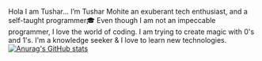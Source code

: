 Hola I am Tushar...
I’m Tushar Mohite an exuberant tech enthusiast, and a self-taught programmer🎓️
Even though I am not an impeccable programmer, I love the world of coding.
I am trying to create magic with 0's and 1's.
I'm a knowledge seeker & I love to learn new technologies.
[![Anurag's GitHub stats](https://github-readme-stats.vercel.app/api?username=TusharMohite)](https://github.com/anuraghazra/github-readme-stats)

